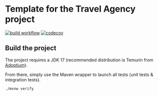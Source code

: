 # Template for the Travel Agency project

[![build workflow](https://github.com/dewey-typical/travel_agency/actions/workflows/build.yml/badge.svg)](https://github.com/dewey-typical/travel_agency/actions)
[![codecov](https://codecov.io/gh/dewey-typical/travel_agency/branch/main/graph/badge.svg)](https://codecov.io/gh/dewey-typical/travel_agency)

## Build the project

The project requires a JDK 17 (recommended distribution is Temurin from [Adoptium](https://adoptium.net/)).

From there, simply use the Maven wrapper to launch all tests (unit tests & integration tests).

`./mvnw verify`
